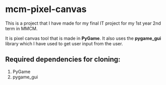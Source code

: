 # mcm-pixel-canvas

This is a project that I have made for my final IT project for my 1st year 2nd term
in MMCM. 

It is pixel canvas tool that is made in **PyGame**. It also uses the **pygame_gui** 
library which I have used to get user input from the user.

## Required dependencies for cloning:
1. PyGame
2. pygame_gui